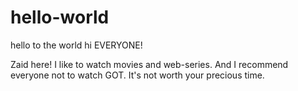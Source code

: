 # hello-world
hello to the world
hi EVERYONE!

Zaid here! I like to watch movies and web-series. 
And I recommend everyone not to watch GOT. It's not worth your precious time. 
